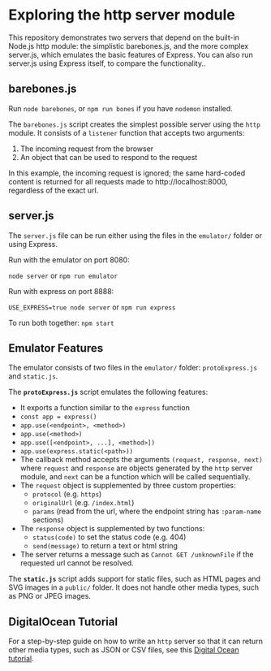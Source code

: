 # Exploring the http server module

This repository demonstrates two servers that depend on the built-in Node.js http module: the simplistic barebones.js, and the more complex server.js, which emulates the basic features of Express. You can also run server.js using Express itself, to compare the functionality..

## barebones.js

Run `node barebones`, or `npm run bones` if you have `nodemon` installed.

The `barebones.js` script creates the simplest possible server using the `http` module. It consists of a `listener` function that accepts two arguments:

1. The incoming request from the browser
2. An object that can be used to respond to the request

In this example, the incoming request is ignored; the same hard-coded content is returned for all requests made to http://localhost:8000, regardless of the exact url.

## server.js

The `server.js` file can be run either using the files in the `emulator/` folder or using Express.


Run with the emulator on port 8080:

`node server` or `npm run emulator`

Run with express on port 8888:

`USE_EXPRESS=true node server` or `npm run express`

To run both together: `npm start`

## Emulator Features

The emulator consists of two files in the `emulator/` folder: `protoExpress.js` and `static.js`.

The **`protoExpress.js`** script emulates the following features:
* It exports a function similar to the `express` function
* `const app = express()`
* `app.use(<endpoint>, <method>)`
* `app.use(<method>)`
* `app.use([<endpoint>, ...], <method>])`
* `app.use(express.static(<path>))`
* The callback method accepts the arguments `(request, response, next)` where `request` and `response` are objects generated by the `http` server module, and `next` can be a function which will be called sequentially.
* The `request` object is supplemented by three custom properties:
  + `protocol` (e.g. `https`)
  + `originalUrl` (e.g. `/index.html`)
  + `params` (read from the url, where the endpoint string has `:param-name` sections)
* The `response` object is supplemented by two functions:
  + `status(code)` to set the status code (e.g. 404)
  + `send(message)` to return a text or html string
* The server returns a message such as `Cannot GET /unknownFile` if the requested url cannot be resolved.

The **`static.js`** script adds support for static files, such as HTML pages and SVG images in a `public/` folder. It does not handle other media types, such as PNG or JPEG images.

## DigitalOcean Tutorial 

For a step-by-step guide on how to write an `http` server so that it can return other media types, such as JSON or CSV files, see this [Digital Ocean tutorial](https://www.digitalocean.com/community/tutorials/how-to-create-a-web-server-in-node-js-with-the-http-module).